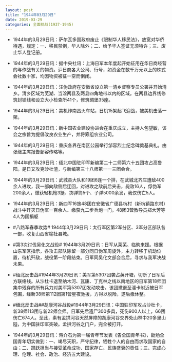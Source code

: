 ```yaml
---
layout: post
title: "1944年03月29日"
date: 2019-03-29
categories: 全面抗战(1937-1945)
---
```


<meta name="referrer" content="no-referrer" />

- 1944年的3月29日讯：萨尔瓦多国政府废止《限制华人移民法》，放宽对华侨待遇，规定：一、移民禁例，华人除外；二、给予华人签证无须特许；三、废止华人登记册。 

- 1944年的3月29日讯：据中央社讯：上海日军本年度起开始征用在华日商经营的与作战有关的物资。沪日商各大公司、行号，如资金在数千万元以上的株式会社数十家，均因物资被征一空而倒闭。 

- 1944年的3月29日讯：汪伪政府在安徽省设立第一清乡督察专员公署并开始清乡。清乡区域为芜湖、当涂两县及两县四角地带以内的区域。在两县边界线修筑封锁线和设立大小检查所41个，修筑碉堡35座。 

- 1944年的3月29日讯：美机炸南昌火车站，日机15架起飞迎战，被美机击落一架。 

- 1944年的3月29日讯：新中国农业建设协进会在重庆成立，主持人包望敏，该会之宗旨为提倡改良农业生产，并将筹组农业公司。 

- 1944年的3月29日讯：重庆各界在南区公园举行邹容烈士纪念碑奠基典礼。由张继主席报告邹容传略等。 

- 1944年的3月29日讯：缅北中国驻印军新编第二十二师第六十五团攻占高鲁阳。是日又攻克沙杜渣，与新编第三十八师第一一三团会合。 

- 1944年的3月29日讯：武城县大队和19团6连一个排，在武城北齐庄遭敌400余人进攻，我一部向敌侧后迂回，对进攻之敌前后夹击，毙敌16人，俘伪军200余人，缴获轻机枪3挺、掷弹筒5个、子弹5000余发，我仅伤亡5人。 

- 1944年的3月29日讯：新四军16旅48团在安徽省广德县杭村（新杭镇路东村）战斗中歼灭日伪军一百余人、缴获九二步兵炮一门。48团3营教导员郑大芳等4人为国捐躯 

- #八路军春季攻势# 1944年3月29日讯：太行军区第2军分区、3军分区部队各一部，收复山西省榆社县城。 

- #第3次讨伐吴化文战役# 1944年3月29日讯：日军从莱芜、临朐来援。根据山东军区指示，各攻击部队除留一部分同日伪军周旋外，主力转移于机动位置，待机歼敌，战役第一阶段结束。日军同吴化文部会合后，寻求与我军决战未果。 

- #缅北反击战#1944年3月29日讯：美军第5307团袭占英开塘，切断了日军后方联络线。从沙杜卡退至纳木河、瓦康、丁克林之线以南地区的日军第18师团集中残存的所有兵力对美军第5307团发动攻击。该团撤退至潘卡附近被日军包围，经新38师第112团第1营星夜驰援，方得以脱险，遂后撤休整。 

- #缅北反击战##胡康河谷战役#1944年3月29日讯：中国驻印军攻占沙杜卡，新38师113团与新22师会师。日军先后遗尸300多具，死伤900人以上，66团伤亡674人。至此，素有孟拱河谷天然屏障的胡康河谷交界处山林中20多里山隘，为中国驻印军突破。孟拱河谷之门户，完全被打开。 

- 1944年的3月29日讯：蒋介石为第一届青年节发表《告全国青年书》，勖勉全国青年切实做到：一、竭尽天职，严守纪律，牺牲个人的自由而求取国家的自由；二、踊跃担当与接受革命成功、国家存亡、民族盛衰的责任；三、完成心理、伦理、社会、政治、经济五大建设。 

